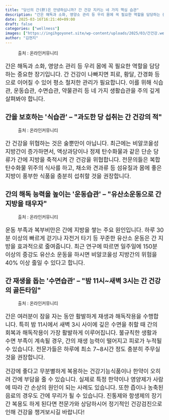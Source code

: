 ```yaml
---
title: "당신의 간(肝)은 안녕하십니까? 간 건강 지키는 네 가지 핵심 습관"
description: "간은 해독과 소화, 영양소 관리 등 우리 몸에 꼭 필요한 역할을 담당하는 중요한 장기입니다. 간 건강이 나빠지면 피로, 황달, 간경화 등으로 이어질 수 있어 평소 철저한 관리가 필요합니다. 이를 위해 식습관, 운동습관, 수면습관, 약물관리 등 네 가지 생활습관을 주의 "
date: 2025-03-16T16:21:40+09:00
draft: false
categories: ["wellness"]
images: ["https://ingihgoyonet.site/wp-content/uploads/2025/03/간건강.webp", "https://ingihgoyonet.site/wp-content/uploads/2025/03/과도한당섭취-1024x683.jpg", "https://ingihgoyonet.site/wp-content/uploads/2025/03/유산소운동-1-1024x683.jpg", "https://ingihgoyonet.site/wp-content/uploads/2025/03/수면-1-1024x683.jpg"]
author: "김현지"
---
```


<figure ><img src="https://ingihgoyonet.site/wp-content/uploads/2025/03/간건강.webp" alt="" style="aspect-ratio:16/9;object-fit:cover"/><figcaption >출처 : 온라인커뮤니티</figcaption></figure> <p style="font-size:18px">간은 해독과 소화, 영양소 관리 등 우리 몸에 꼭 필요한 역할을 담당하는 중요한 장기입니다. 간 건강이 나빠지면 피로, 황달, 간경화 등으로 이어질 수 있어 평소 철저한 관리가 필요합니다. 이를 위해 식습관, 운동습관, 수면습관, 약물관리 등 네 가지 생활습관을 주의 깊게 살펴봐야 합니다.</p> <h2 >간을 보호하는 '식습관' – "과도한 당 섭취는 간 건강의 적"</h2> <figure ><img src="https://ingihgoyonet.site/wp-content/uploads/2025/03/과도한당섭취-1024x683.jpg" alt="" style="aspect-ratio:16/9;object-fit:cover"/><figcaption >출처 : 온라인커뮤니티</figcaption></figure> <p style="font-size:18px">간 건강을 위협하는 것은 술뿐만이 아닙니다. 최근에는 비알코올성 지방간이 증가하면서, 액상과당이나 정제 탄수화물과 같은 단순 당류가 간에 지방을 축적시켜 간 건강을 위협합니다. 전문의들은 복합 탄수화물 위주의 식사를 하고, 채소와 견과류 등 섬유질과 몸에 좋은 지방이 풍부한 식품을 충분히 섭취할 것을 권장합니다.</p> <h2 >간의 해독 능력을 높이는 '운동습관' – "유산소운동으로 간 지방을 태우자"</h2> <figure ><img src="https://ingihgoyonet.site/wp-content/uploads/2025/03/유산소운동-1-1024x683.jpg" alt="" style="aspect-ratio:16/9;object-fit:cover"/><figcaption >출처 : 온라인커뮤니티</figcaption></figure> <p style="font-size:18px">운동 부족과 복부비만은 간에 지방을 쌓는 주요 원인입니다. 하루 30분 이상의 빠르게 걷기나 자전거 타기 등 꾸준한 유산소 운동은 간 지방을 효과적으로 줄여줍니다. 최근 연구에 따르면 일주일에 150분 이상의 중강도 유산소 운동을 하시면 비알코올성 지방간의 위험을 40% 이상 줄일 수 있다고 합니다.</p> <h2 >간 재생을 돕는 '수면습관' – "밤 11시~새벽 3시는 간 건강의 골든타임"</h2> <figure ><img src="https://ingihgoyonet.site/wp-content/uploads/2025/03/수면-1-1024x683.jpg" alt="" style="aspect-ratio:16/9;object-fit:cover"/><figcaption >출처 : 온라인커뮤니티</figcaption></figure> <p style="font-size:18px">간은 여러분이 잠을 자는 동안 활발하게 재생과 해독작용을 수행합니다. 특히 밤 11시에서 새벽 3시 사이에 깊은 수면을 취할 때 간의 회복과 해독작용이 가장 활발하게 이루어집니다. 불규칙한 생활과 수면 부족이 계속될 경우, 간의 재생 능력이 떨어지고 피로가 누적될 수 있습니다. 전문가들은 하루에 최소 7~8시간 정도 충분히 주무실 것을 권장합니다. </p> <p style="font-size:18px">건강에 좋다고 무분별하게 복용하는 건강기능식품이나 한약이 오히려 간에 부담을 줄 수 있습니다. 실제로 특정 한약이나 영양제가 사람에 따라 간 손상의 원인이 되는 사례도 있습니다. 또한 즙이나 농축된 음료의 경우도 간에 무리가 될 수 있습니다. 진통제와 항생제의 장기간 복용도 하게 된다면 전문가와 상담하시어 정기적인 건강검진으로 인해 건강을 챙겨보시길 바랍니다!</p>